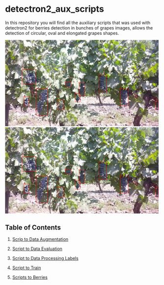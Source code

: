 # detectron2_aux_scripts

In this repository you will find all the auxiliary  scripts that was used with detectron2  for berries detection in bunches of grapes images, allows the detection of circular, oval and elongated grapes shapes.

<p >
  <img src="https://github.com/frankh077/detectron2_aux_scripts/blob/main/pictures/pic2.jpg"  width="500" />
  <img src="https://github.com/frankh077/detectron2_aux_scripts/blob/main/pictures/pic2.jpg"  width="500" />
</p>

## Table of Contents

1. [Scrip to Data Augmentation](https://github.com/frankh077/detectron2_aux_scripts/tree/main/Script%20to%20Data%20Augmentation)
2. [Script to Data Evaluation](https://github.com/frankh077/detectron2_aux_scripts/tree/main/Script%20to%20Evaluation)
3. [Script to Data Processing Labels](https://github.com/frankh077/detectron2_aux_scripts/tree/main/Script%20to%20Processing%20Labels)
4. [Script to Train](https://github.com/frankh077/detectron2_aux_scripts/tree/main/Script%20to%20Train)

5. [Scripts to Berries](https://github.com/frankh077/detectron2_aux_scripts/tree/main/Scripts%20to%20Berries)
